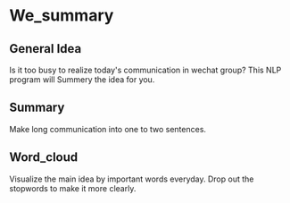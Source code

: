 # We_summary
## General Idea
Is it too busy to realize today's communication in wechat group? This NLP program will Summery the idea for you.
## Summary
Make long communication into one to two sentences. 
## Word_cloud
Visualize the main idea by important words everyday. Drop out the stopwords to make it more clearly.

